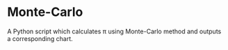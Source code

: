 # Monte-Carlo
A Python script which calculates π using Monte-Carlo method and outputs a corresponding chart.
